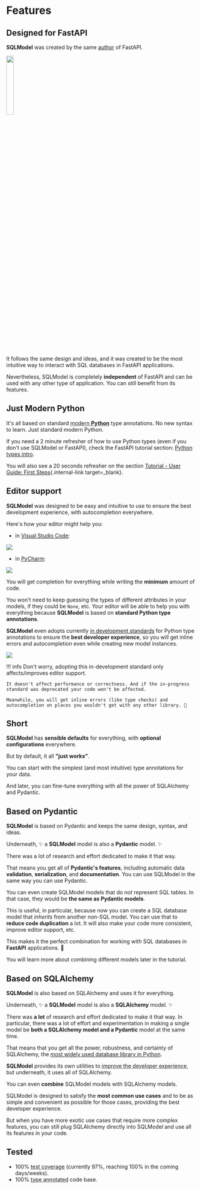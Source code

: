 # Features

## Designed for **FastAPI**

**SQLModel** was created by the same <a href="https://tiangolo.com/" class="external-link" target="_blank">author</a> of FastAPI.

<a href="https://fastapi.tiangolo.com" target="_blank"><img src="https://fastapi.tiangolo.com/img/logo-margin/logo-teal.png" style="width: 20%;"></a>

It follows the same design and ideas, and it was created to be the most intuitive way to interact with SQL databases in FastAPI applications.

Nevertheless, SQLModel is completely **independent** of FastAPI and can be used with any other type of application. You can still benefit from its features.

## Just Modern Python

It's all based on standard <abbr title="Currently supported versions of Python">modern **Python**</abbr> type annotations. No new syntax to learn. Just standard modern Python.

If you need a 2 minute refresher of how to use Python types (even if you don't use SQLModel or FastAPI), check the FastAPI tutorial section: <a href="https://fastapi.tiangolo.com/python-types/" class="external-link" target="_blank">Python types intro</a>.

You will also see a 20 seconds refresher on the section [Tutorial - User Guide: First Steps](tutorial/index.md){.internal-link target=_blank}.

## Editor support

**SQLModel** was designed to be easy and intuitive to use to ensure the best development experience, with autocompletion everywhere.

Here's how your editor might help you:

* in <a href="https://code.visualstudio.com/" class="external-link" target="_blank">Visual Studio Code</a>:

<img class="shadow" src="/img/index/autocompletion02.png">

* in <a href="https://www.jetbrains.com/pycharm/" class="external-link" target="_blank">PyCharm</a>:

<img class="shadow" src="/img/features/autocompletion01.png">

You will get completion for everything while writing the **minimum** amount of code.

You won't need to keep guessing the types of different attributes in your models, if they could be `None`, etc. Your editor will be able to help you with everything because **SQLModel** is based on **standard Python type annotations**.

**SQLModel** even adopts currently <a href="https://github.com/microsoft/pyright/blob/main/specs/dataclass_transforms.md" class="external-link" target="_blank">in development standards</a> for Python type annotations to ensure the **best developer experience**, so you will get inline errors and autocompletion even while creating new model instances.

<img class="shadow" src="/img/index/autocompletion01.png">

!!! info
    Don't worry, adopting this in-development standard only affects/improves editor support.

    It doesn't affect performance or correctness. And if the in-progress standard was deprecated your code won't be affected.

    Meanwhile, you will get inline errors (like type checks) and autocompletion on places you wouldn't get with any other library. 🎉

## Short

**SQLModel** has **sensible defaults** for everything, with **optional configurations** everywhere.

But by default, it all **"just works"**.

You can start with the simplest (and most intuitive) type annotations for your data.

And later, you can fine-tune everything with all the power of SQLAlchemy and Pydantic.

## Based on Pydantic

**SQLModel** is based on Pydantic and keeps the same design, syntax, and ideas.

Underneath, ✨ a **SQLModel** model is also a **Pydantic** model. ✨

There was a lot of research and effort dedicated to make it that way.

That means you get all of **Pydantic's features**, including automatic data **validation**, **serialization**, and **documentation**. You can use SQLModel in the same way you can use Pydantic.

You can even create SQLModel models that do *not* represent SQL tables. In that case, they would be **the same as Pydantic models**.

This is useful, in particular, because now you can create a SQL database model that *inherits* from another non-SQL model. You can use that to **reduce code duplication** a lot. It will also make your code more consistent, improve editor support, etc.

This makes it the perfect combination for working with SQL databases in **FastAPI** applications. 🚀

You will learn more about combining different models later in the tutorial.

## Based on SQLAlchemy

**SQLModel** is also based on SQLAlchemy and uses it for everything.

Underneath, ✨ a **SQLModel** model is also a **SQLAlchemy** model. ✨

There was **a lot** of research and effort dedicated to make it that way. In particular, there was a lot of effort and experimentation in making a single model be **both a SQLAlchemy model and a Pydantic** model at the same time.

That means that you get all the power, robustness, and certainty of SQLAlchemy, the <a href="https://www.jetbrains.com/lp/python-developers-survey-2020/" class="external-link" target="_blank">most widely used database library in Python</a>.

**SQLModel** provides its own utilities to <abbr title="with type completion, type checks, etc.">improve the developer experience</abbr>, but underneath, it uses all of SQLAlchemy.

You can even **combine** SQLModel models with SQLAlchemy models.

SQLModel is designed to satisfy the **most common use cases** and to be as simple and convenient as possible for those cases, providing the best developer experience.

But when you have more exotic use cases that require more complex features, you can still plug SQLAlchemy directly into SQLModel and use all its features in your code.

## Tested

* 100% <abbr title="The amount of code that is automatically tested">test coverage</abbr> (currently 97%, reaching 100% in the coming days/weeks).
* 100% <abbr title="Python type annotations, with this your editor and external tools can give you better support">type annotated</abbr> code base.
